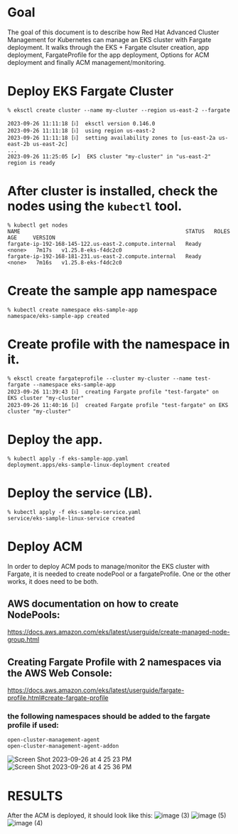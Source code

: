 # Goal
The goal of this document is to describe how Red Hat Advanced Cluster Management for Kubernetes can manage an EKS cluster with Fargate deployment.
It walks through the EKS + Fargate clsuter creation, app deployment, FargateProfile for the app deployment, Options for ACM deployment and finally ACM management/monitoring.

# Deploy EKS Fargate Cluster

```
% eksctl create cluster --name my-cluster --region us-east-2 --fargate

2023-09-26 11:11:18 [ℹ]  eksctl version 0.146.0
2023-09-26 11:11:18 [ℹ]  using region us-east-2
2023-09-26 11:11:18 [ℹ]  setting availability zones to [us-east-2a us-east-2b us-east-2c]
...
2023-09-26 11:25:05 [✔]  EKS cluster "my-cluster" in "us-east-2" region is ready
```

# After cluster is installed, check the nodes using the `kubectl` tool.

```
% kubectl get nodes
NAME                                                    STATUS   ROLES    AGE     VERSION
fargate-ip-192-168-145-122.us-east-2.compute.internal   Ready    <none>   7m17s   v1.25.8-eks-f4dc2c0
fargate-ip-192-168-181-231.us-east-2.compute.internal   Ready    <none>   7m16s   v1.25.8-eks-f4dc2c0
```
# Create the sample app namespace
```
% kubectl create namespace eks-sample-app
namespace/eks-sample-app created
```

# Create profile with the namespace in it.
```
% eksctl create fargateprofile --cluster my-cluster --name test-fargate --namespace eks-sample-app         
2023-09-26 11:39:43 [ℹ]  creating Fargate profile "test-fargate" on EKS cluster "my-cluster"
2023-09-26 11:40:16 [ℹ]  created Fargate profile "test-fargate" on EKS cluster "my-cluster"
```

# Deploy the app.
```
% kubectl apply -f eks-sample-app.yaml 
deployment.apps/eks-sample-linux-deployment created
```

# Deploy the service (LB).
```
% kubectl apply -f eks-sample-service.yaml
service/eks-sample-linux-service created
```
# Deploy ACM
In order to deploy ACM pods to manage/monitor the EKS cluster with Fargate, it is needed to create nodePool or a fargateProfile. 
One or the other works, it does need to be both.

## AWS documentation on how to create NodePools:
https://docs.aws.amazon.com/eks/latest/userguide/create-managed-node-group.html

## Creating Fargate Profile with 2 namespaces via the AWS Web Console:
https://docs.aws.amazon.com/eks/latest/userguide/fargate-profile.html#create-fargate-profile

### the following namespaces should be added to the fargate profile if used:
```
open-cluster-management-agent
open-cluster-management-agent-addon
```
![Screen Shot 2023-09-26 at 4 25 23 PM](https://github.com/renatoppuccini/fargate/assets/1215178/8df350c2-7792-4d71-8240-45ef3637a07c)
![Screen Shot 2023-09-26 at 4 25 36 PM](https://github.com/renatoppuccini/fargate/assets/1215178/dae98d61-92bb-4471-a582-032ba5ea10b6)


# RESULTS
After the ACM is deployed, it should look like this:
![image (3)](https://github.com/renatoppuccini/fargate/assets/1215178/43b6e51c-c7b8-4bea-9112-dba3b97826c9)
![image (5)](https://github.com/renatoppuccini/fargate/assets/1215178/22b6be12-eae7-4130-9699-57fdc47d4962)
![image (4)](https://github.com/renatoppuccini/fargate/assets/1215178/dcdaa06b-6b81-40d9-b90b-c06cd3aff998)
